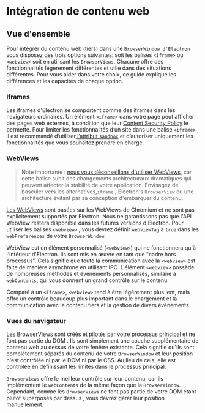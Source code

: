 # Intégration de contenu web

## Vue d'ensemble

Pour intégrer du contenu web (tiers) dans une `BrowserWindow d'Electron` vous disposez des trois options suivantes: soit les balises `<iframe>` ou `<webview>` soit en utilisant les `BrowserViews`. Chacune offre des fonctionnalités légèrement différentes et utile dans des situations différentes. Pour vous aider dans votre choix, ce guide explique les différences et les capacités de chaque option.

### Iframes

Les iframes d'Electron se comportent comme des iframes dans les navigateurs ordinaires. Un élément `<iframe>` dans votre page peut afficher des pages web externes, à condition que leur [Content Security Policy](https://developer.mozilla.org/en-US/docs/Web/HTTP/CSP) le permette. Pour limiter les fonctionnalités d’un site dans une balise `<iframe>` , il est recommandé d’utiliser[ l’attribut `sandbox`](https://developer.mozilla.org/en-US/docs/Web/HTML/Element/iframe#attr-sandbox) et d’autoriser uniquement les fonctionnalités que vous souhaitez prendre en charge.

### WebViews

> Note importante : [nous vous déconseillons d'utiliser WebViews](../api/webview-tag.md#warning), car cette balise subit des changements architecturaux dramatiques qui peuvent affecter la stabilité de votre application. Envisagez de basculer vers les alternatives,`iframe` ,  Electron's `BrowserView` ou une architecture évitant par sa conception d'embarquer du contenu.

[Les WebViews](../api/webview-tag.md) sont basées sur les WebViews de Chromium et ne sont pas explicitement supportés par Electron. Nous ne garantissons pas que l'API WebView restera disponible dans les futures versions d'Electron. Pour utiliser les balises `<webview>` , vous devrez définir `webviewTag` à `true` dans les `webPreferences` de votre `BrowserWindow`.

WebView est un élément personnalisé (`<webview>`) qui ne fonctionnera qu'à l'intérieur d'Electron. Ils sont mis en œuvre en tant que "cadre hors processus". Cela signifie que toute la communication avec la `<webview>` est faite de manière asynchrone en utilisant IPC. L'élément `<webview>` possède de nombreuses méthodes et événements personnalisés, similaire à `webContents`, qui vous donnent un grand contrôle sur le contenu.

Comparé à un `<iframe>`, `<webview>` tend à être légèrement plus lent, mais offre un contrôle beaucoup plus important dans le chargement et la communication avec le contenu tiers et la gestion de divers événements.

### Vues du navigateur

[Les BrowserViews](../api/browser-view.md) sont créés et pilotés par votre processus principal et ne font pas partie du DOM . Ils sont simplement une couche supplémentaire de contenu web au dessus de votre fenêtre existante. Cela signifie qu'ils sont complètement séparés du contenu de votre `BrowserWindow` et leur position n'est contrôlée ni par le DOM ni par le CSS. Au lieu de cela, elle est contrôlée en définissant les limites dans le processus principal.

`BrowserViews` offre le meilleur contrôle sur leur contenu, car ils implémentent le `webContents` de la même façon que la `BrowserWindow`. Cependant, comme les `BrowserViews` ne font pas partie de votre DOM étant plutôt superposés par dessus , vous devrez gérer leur position manuellement.
